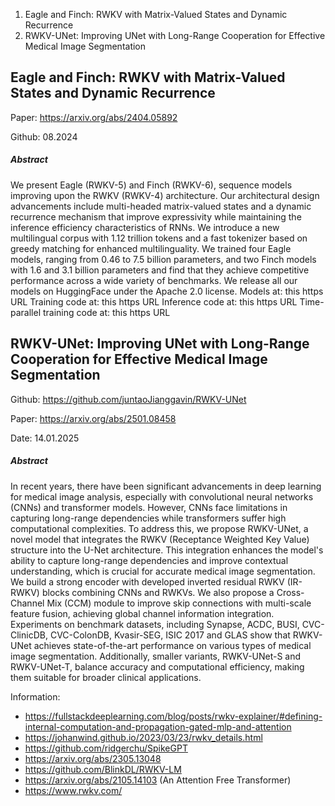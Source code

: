 1. Eagle and Finch: RWKV with Matrix-Valued States and Dynamic Recurrence
2. RWKV-UNet: Improving UNet with Long-Range Cooperation for Effective Medical Image Segmentation

## Eagle and Finch: RWKV with Matrix-Valued States and Dynamic Recurrence

Paper: https://arxiv.org/abs/2404.05892

Github: 08.2024

##### Abstract
We present Eagle (RWKV-5) and Finch (RWKV-6), sequence models improving upon the RWKV (RWKV-4) architecture. Our architectural design advancements include multi-headed matrix-valued states and a dynamic recurrence mechanism that improve expressivity while maintaining the inference efficiency characteristics of RNNs. We introduce a new multilingual corpus with 1.12 trillion tokens and a fast tokenizer based on greedy matching for enhanced multilinguality. We trained four Eagle models, ranging from 0.46 to 7.5 billion parameters, and two Finch models with 1.6 and 3.1 billion parameters and find that they achieve competitive performance across a wide variety of benchmarks. We release all our models on HuggingFace under the Apache 2.0 license. Models at: this https URL Training code at: this https URL Inference code at: this https URL Time-parallel training code at: this https URL

## RWKV-UNet: Improving UNet with Long-Range Cooperation for Effective Medical Image Segmentation

Github: https://github.com/juntaoJianggavin/RWKV-UNet

Paper: https://arxiv.org/abs/2501.08458

Date: 14.01.2025

##### Abstract
In recent years, there have been significant advancements in deep learning for medical image analysis, especially with convolutional neural networks (CNNs) and transformer models. However, CNNs face limitations in capturing long-range dependencies while transformers suffer high computational complexities. To address this, we propose RWKV-UNet, a novel model that integrates the RWKV (Receptance Weighted Key Value) structure into the U-Net architecture. This integration enhances the model's ability to capture long-range dependencies and improve contextual understanding, which is crucial for accurate medical image segmentation. We build a strong encoder with developed inverted residual RWKV (IR-RWKV) blocks combining CNNs and RWKVs. We also propose a Cross-Channel Mix (CCM) module to improve skip connections with multi-scale feature fusion, achieving global channel information integration. Experiments on benchmark datasets, including Synapse, ACDC, BUSI, CVC-ClinicDB, CVC-ColonDB, Kvasir-SEG, ISIC 2017 and GLAS show that RWKV-UNet achieves state-of-the-art performance on various types of medical image segmentation. Additionally, smaller variants, RWKV-UNet-S and RWKV-UNet-T, balance accuracy and computational efficiency, making them suitable for broader clinical applications.




Information:
* https://fullstackdeeplearning.com/blog/posts/rwkv-explainer/#defining-internal-computation-and-propagation-gated-mlp-and-attention
* https://johanwind.github.io/2023/03/23/rwkv_details.html
* https://github.com/ridgerchu/SpikeGPT
* https://arxiv.org/abs/2305.13048
* https://github.com/BlinkDL/RWKV-LM
* https://arxiv.org/abs/2105.14103 (An Attention Free Transformer)
* https://www.rwkv.com/
